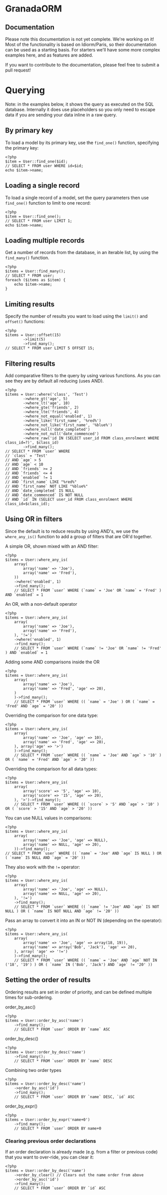 # GranadaORM

## Documentation

Please note this documentation is not yet complete.
We're working on it!
Most of the functionality is based on Idiorm/Paris, so their documentation can be used as a starting basis.
For starters we'll have some more complex examples here, and as features are added.

If you want to contribute to the documentation, please feel free to submit a pull request!

# Querying

Note: in the examples below, it shows the query as executed on the SQL database.
Internally it does use placeholders so you only need to escape data if you are sending your data inline in a raw query.

## By primary key

To load a model by its primary key, use the `find_one()` function, specifying the primary key:

	<?php
	$item = User::find_one($id);
	// SELECT * FROM user WHERE id=$id;
	echo $item->name;

## Loading a single record

To load a single record of a model, set the query parameters then use `find_one()` function to limit to one record:

	<?php
	$item = User::find_one();
	// SELECT * FROM user LIMIT 1;
	echo $item->name;

## Loading multiple records

Get a number of records from the database, in an iterable list, by using the `find_many()` function.

	<?php
	$items = User::find_many();
	// SELECT * FROM user;
	foreach ($items as $item) {
		echo $item->name;
	}

## Limiting results

Specify the number of results you want to load using the `limit()` and `offset()` functions:

	<?php
	$items = User::offset(15)
			->limit(5)
			->find_many();
	// SELECT * FROM user LIMIT 5 OFFSET 15;

## Filtering results

Add comparative filters to the query by using various functions.
As you can see they are by default all reducing (uses AND).

	<?php
	$items = User::where('class', 'Test')
			->where_gt('age', 5)
			->where_lt('age', 10)
			->where_gte('friends', 2)
			->where_lte('friends', 4)
			->where_not_equal('enabled', 1)
			->where_like('first_name', '%red%')
			->where_not_like('first_name', '%blue%')
			->where_null('date_completed')
			->where_not_null('date_commenced')
			->where_raw('id IN (SELECT user_id FROM class_enrolment WHERE class_id=?)', $class_id)
			->find_many();
	// SELECT * FROM `user` WHERE
	// `class` = 'Test'
	// AND `age` > 5
	// AND `age` < 10
	// AND `friends` >= 2
	// AND `friends` <= 4
	// AND `enabled` != 1
	// AND `first_name` LIKE "%red%"
	// AND `first_name` NOT LIKE "%blue%"
	// AND `date_completed` IS NULL
	// AND `date_commenced` IS NOT NULL
	// AND `id` IN (SELECT user_id FROM class_enrolment WHERE class_id=$class_id);

## Using OR in filters

Since the default is to reduce results by using AND's, we use the `where_any_is()` function to add a group of filters that are OR'd together.

A simple OR, shown mixed with an AND filter:

	<?php
	$items = User::where_any_is(
        array(
            array('name' => 'Joe'),
            array('name' => 'Fred'),
		))
		->where('enabled', 1)
		->find_many();
        // SELECT * FROM `user` WHERE (`name` = 'Joe' OR `name` = 'Fred' ) AND `enabled` = 1

An OR, with a non-default operator

	<?php
	$items = User::where_any_is(
        array(
            array('name' => 'Joe'),
            array('name' => 'Fred'),
		), '!=')
		->where('enabled', 1)
		->find_many();
        // SELECT * FROM `user` WHERE (`name` != 'Joe' OR `name` != 'Fred' ) AND `enabled` = 1

Adding some AND comparisons inside the OR

	<?php
	$items = User::where_any_is(
        array(
            array('name' => 'Joe'),
            array('name' => 'Fred', 'age' => 20),
		)
		)->find_many();
        // SELECT * FROM `user` WHERE (( `name` = 'Joe' ) OR ( `name` = 'Fred' AND `age` = '20' ))

Overriding the comparison for one data type:

	<?php
	$items = User::where_any_is(
        array(
            array('name' => 'Joe', 'age' => 10),
            array('name' => 'Fred', 'age' => 20),
		), array('age' => '>')
		)->find_many();
        // SELECT * FROM `user` WHERE (( `name` = 'Joe' AND `age` > '10' ) OR ( `name` = 'Fred' AND `age` > '20' ))

Overriding the comparison for all data types:

	<?php
	$items = User::where_any_is(
        array(
            array('score' => '5', 'age' => 10),
            array('score' => '15', 'age' => 20),
		), '>')->find_many();
        // SELECT * FROM `user` WHERE (( `score` > '5' AND `age` > '10' ) OR ( `score` > '15' AND `age` > '20' ))

You can use NULL values in comparisons:

	<?php
	$items = User::where_any_is(
        array(
            array('name' => 'Joe', 'age' => NULL),
            array('name' => NULL, 'age' => 20),
		))->find_many();
	// SELECT * FROM `user` WHERE (( `name` = 'Joe' AND `age` IS NULL ) OR ( `name` IS NULL AND `age` = '20' ))

They also work with the `!=` operator:

	<?php
	$items = User::where_any_is(
        array(
            array('name' => 'Joe', 'age' => NULL),
            array('name' => NULL, 'age' => 20),
		), '!=')
		->find_many();
        // SELECT * FROM `user` WHERE (( `name` != 'Joe' AND `age` IS NOT NULL ) OR ( `name` IS NOT NULL AND `age` != '20' ))

Pass an array to convert it into an IN or NOT IN (depending on the operator):

	<?php
	$items = User::where_any_is(
        array(
            array('name' => 'Joe', 'age' => array(18, 19)),
            array('name' => array('Bob', 'Jack'), 'age' => 20),
		), array( 'age' => '!=')
		)->find_many();
        // SELECT * FROM `user` WHERE (( `name` = 'Joe' AND `age` NOT IN ('18', '19') ) OR ( `name` IN ('Bob', 'Jack') AND `age` != '20' ))

## Setting the order of results

Ordering results are set in order of priority, and can be defined multiple times for sub-ordering.

order_by_asc()

	<?php
	$items = User::order_by_asc('name')
		->find_many();
        // SELECT * FROM `user` ORDER BY `name` ASC

order_by_desc()

	<?php
	$items = User::order_by_desc('name')
		->find_many();
        // SELECT * FROM `user` ORDER BY `name` DESC

Combining two order types

	<?php
	$items = User::order_by_desc('name')
		->order_by_asc('id')
		->find_many();
        // SELECT * FROM `user` ORDER BY `name` DESC, `id` ASC

order_by_expr()

	<?php
	$items = User::order_by_expr('name+0')
		->find_many();
        // SELECT * FROM `user` ORDER BY name+0

### Clearing previous order declarations

If an order declaration is already made (e.g. from a filter or previous code) that you want to over-ride, you can clear it:

	<?php
	$items = User::order_by_desc('name')
		->order_by_clear() // Clears out the name order from above
		->order_by_asc('id')
		->find_many();
        // SELECT * FROM `user` ORDER BY `id` ASC

